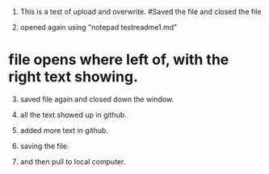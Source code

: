 1. This is a test of upload and overwrite.
#Saved the file and closed the file


2. opened again using "notepad testreadme1.md"
# file opens where left of, with the right text showing.

3. saved file again and closed down the window.

4. all the text showed up in github.
5. added more text in github.
6. saving the file.
7. and then pull to local computer.
